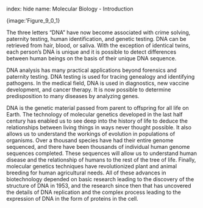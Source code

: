 index: hide
name: Molecular Biology - Introduction


{image:'Figure_9_0_1}
        

The three letters “DNA” have now become associated with crime solving, paternity testing, human identification, and genetic testing. DNA can be retrieved from hair, blood, or saliva. With the exception of identical twins, each person’s DNA is unique and it is possible to detect differences between human beings on the basis of their unique DNA sequence.

DNA analysis has many practical applications beyond forensics and paternity testing. DNA testing is used for tracing genealogy and identifying pathogens. In the medical field, DNA is used in diagnostics, new vaccine development, and cancer therapy. It is now possible to determine predisposition to many diseases by analyzing genes.

DNA is the genetic material passed from parent to offspring for all life on Earth. The technology of molecular genetics developed in the last half century has enabled us to see deep into the history of life to deduce the relationships between living things in ways never thought possible. It also allows us to understand the workings of evolution in populations of organisms. Over a thousand species have had their entire genome sequenced, and there have been thousands of individual human genome sequences completed. These sequences will allow us to understand human disease and the relationship of humans to the rest of the tree of life. Finally, molecular genetics techniques have revolutionized plant and animal breeding for human agricultural needs. All of these advances in biotechnology depended on basic research leading to the discovery of the structure of DNA in 1953, and the research since then that has uncovered the details of DNA replication and the complex process leading to the expression of DNA in the form of proteins in the cell.
